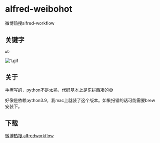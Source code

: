 # alfred-weibohot
微博热搜alfred-workflow

## 关键字
`wb`

![1.gif](1)

## 关于

手痒写的，python不是太熟，代码基本上是东拼西凑的😅

好像是依赖python3.9，我mac上就装了这个版本。如果报错的话可能需要brew安装下。

## 下载
[微博热搜.alfredworkflow](./微博热搜.alfredworkflow)
